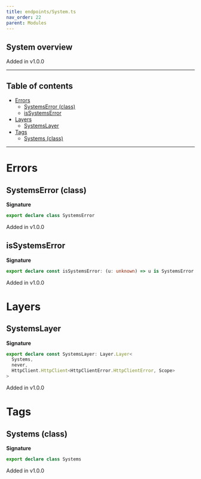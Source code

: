 ```yaml
---
title: endpoints/System.ts
nav_order: 22
parent: Modules
---
```


## System overview

Added in v1.0.0

---

<h2 class="text-delta">Table of contents</h2>

- [Errors](#errors)
  - [SystemsError (class)](#systemserror-class)
  - [isSystemsError](#issystemserror)
- [Layers](#layers)
  - [SystemsLayer](#systemslayer)
- [Tags](#tags)
  - [Systems (class)](#systems-class)

---

# Errors

## SystemsError (class)

**Signature**

```ts
export declare class SystemsError
```

Added in v1.0.0

## isSystemsError

**Signature**

```ts
export declare const isSystemsError: (u: unknown) => u is SystemsError
```

Added in v1.0.0

# Layers

## SystemsLayer

**Signature**

```ts
export declare const SystemsLayer: Layer.Layer<
  Systems,
  never,
  HttpClient.HttpClient<HttpClientError.HttpClientError, Scope>
>
```

Added in v1.0.0

# Tags

## Systems (class)

**Signature**

```ts
export declare class Systems
```

Added in v1.0.0

